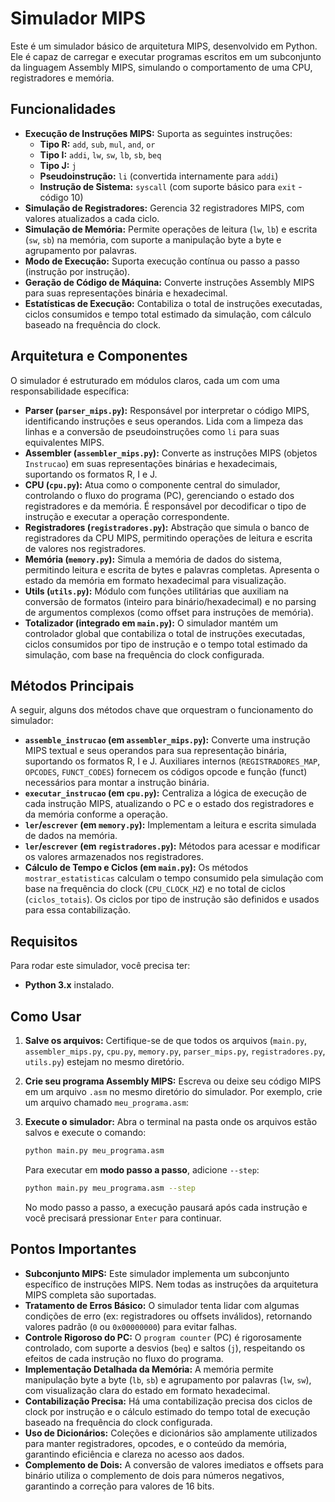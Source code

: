 # Simulador MIPS

Este é um simulador básico de arquitetura MIPS, desenvolvido em Python. Ele é capaz de carregar e executar programas escritos em um subconjunto da linguagem Assembly MIPS, simulando o comportamento de uma CPU, registradores e memória.

## Funcionalidades

* **Execução de Instruções MIPS:** Suporta as seguintes instruções:
    * **Tipo R:** `add`, `sub`, `mul`, `and`, `or`
    * **Tipo I:** `addi`, `lw`, `sw`, `lb`, `sb`, `beq`
    * **Tipo J:** `j`
    * **Pseudoinstrução:** `li` (convertida internamente para `addi`)
    * **Instrução de Sistema:** `syscall` (com suporte básico para `exit` - código 10)
* **Simulação de Registradores:** Gerencia 32 registradores MIPS, com valores atualizados a cada ciclo.
* **Simulação de Memória:** Permite operações de leitura (`lw`, `lb`) e escrita (`sw`, `sb`) na memória, com suporte a manipulação byte a byte e agrupamento por palavras.
* **Modo de Execução:** Suporta execução contínua ou passo a passo (instrução por instrução).
* **Geração de Código de Máquina:** Converte instruções Assembly MIPS para suas representações binária e hexadecimal.
* **Estatísticas de Execução:** Contabiliza o total de instruções executadas, ciclos consumidos e tempo total estimado da simulação, com cálculo baseado na frequência do clock.

## Arquitetura e Componentes

O simulador é estruturado em módulos claros, cada um com uma responsabilidade específica:

* **Parser (`parser_mips.py`):** Responsável por interpretar o código MIPS, identificando instruções e seus operandos. Lida com a limpeza das linhas e a conversão de pseudoinstruções como `li` para suas equivalentes MIPS.
* **Assembler (`assembler_mips.py`):** Converte as instruções MIPS (objetos `Instrucao`) em suas representações binárias e hexadecimais, suportando os formatos R, I e J.
* **CPU (`cpu.py`):** Atua como o componente central do simulador, controlando o fluxo do programa (PC), gerenciando o estado dos registradores e da memória. É responsável por decodificar o tipo de instrução e executar a operação correspondente.
* **Registradores (`registradores.py`):** Abstração que simula o banco de registradores da CPU MIPS, permitindo operações de leitura e escrita de valores nos registradores.
* **Memória (`memory.py`):** Simula a memória de dados do sistema, permitindo leitura e escrita de bytes e palavras completas. Apresenta o estado da memória em formato hexadecimal para visualização.
* **Utils (`utils.py`):** Módulo com funções utilitárias que auxiliam na conversão de formatos (inteiro para binário/hexadecimal) e no parsing de argumentos complexos (como offset para instruções de memória).
* **Totalizador (integrado em `main.py`):** O simulador mantém um controlador global que contabiliza o total de instruções executadas, ciclos consumidos por tipo de instrução e o tempo total estimado da simulação, com base na frequência do clock configurada.

## Métodos Principais

A seguir, alguns dos métodos chave que orquestram o funcionamento do simulador:

* **`assemble_instrucao` (em `assembler_mips.py`):** Converte uma instrução MIPS textual e seus operandos para sua representação binária, suportando os formatos R, I e J. Auxiliares internos (`REGISTRADORES_MAP`, `OPCODES`, `FUNCT_CODES`) fornecem os códigos opcode e função (funct) necessários para montar a instrução binária.
* **`executar_instrucao` (em `cpu.py`):** Centraliza a lógica de execução de cada instrução MIPS, atualizando o PC e o estado dos registradores e da memória conforme a operação.
* **`ler`/`escrever` (em `memory.py`):** Implementam a leitura e escrita simulada de dados na memória.
* **`ler`/`escrever` (em `registradores.py`):** Métodos para acessar e modificar os valores armazenados nos registradores.
* **Cálculo de Tempo e Ciclos (em `main.py`):** Os métodos `mostrar_estatisticas` calculam o tempo consumido pela simulação com base na frequência do clock (`CPU_CLOCK_HZ`) e no total de ciclos (`ciclos_totais`). Os ciclos por tipo de instrução são definidos e usados para essa contabilização.

## Requisitos

Para rodar este simulador, você precisa ter:

* **Python 3.x** instalado.

## Como Usar

1.  **Salve os arquivos:** Certifique-se de que todos os arquivos (`main.py`, `assembler_mips.py`, `cpu.py`, `memory.py`, `parser_mips.py`, `registradores.py`, `utils.py`) estejam no mesmo diretório.

2.  **Crie seu programa Assembly MIPS:** Escreva ou deixe seu código MIPS em um arquivo `.asm` no mesmo diretório do simulador. Por exemplo, crie um arquivo chamado `meu_programa.asm`:

3.  **Execute o simulador:** Abra o terminal na pasta onde os arquivos estão salvos e execute o comando:

    ```bash
    python main.py meu_programa.asm
    ```

    Para executar em **modo passo a passo**, adicione `--step`:

    ```bash
    python main.py meu_programa.asm --step
    ```

    No modo passo a passo, a execução pausará após cada instrução e você precisará pressionar `Enter` para continuar.

## Pontos Importantes

* **Subconjunto MIPS:** Este simulador implementa um subconjunto específico de instruções MIPS. Nem todas as instruções da arquitetura MIPS completa são suportadas.
* **Tratamento de Erros Básico:** O simulador tenta lidar com algumas condições de erro (ex: registradores ou offsets inválidos), retornando valores padrão (`0` ou `0x00000000`) para evitar falhas.
* **Controle Rigoroso do PC:** O `program counter` (PC) é rigorosamente controlado, com suporte a desvios (`beq`) e saltos (`j`), respeitando os efeitos de cada instrução no fluxo do programa.
* **Implementação Detalhada da Memória:** A memória permite manipulação byte a byte (`lb`, `sb`) e agrupamento por palavras (`lw`, `sw`), com visualização clara do estado em formato hexadecimal.
* **Contabilização Precisa:** Há uma contabilização precisa dos ciclos de clock por instrução e o cálculo estimado do tempo total de execução baseado na frequência do clock configurada.
* **Uso de Dicionários:** Coleções e dicionários são amplamente utilizados para manter registradores, opcodes, e o conteúdo da memória, garantindo eficiência e clareza no acesso aos dados.
* **Complemento de Dois:** A conversão de valores imediatos e offsets para binário utiliza o complemento de dois para números negativos, garantindo a correção para valores de 16 bits.
